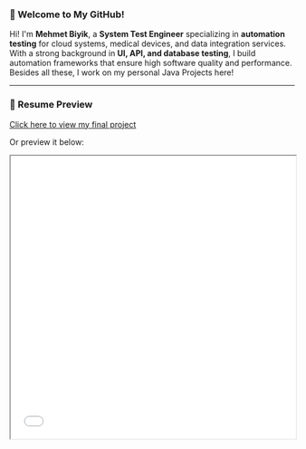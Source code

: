 ### 🚀 Welcome to My GitHub!

Hi! I'm **Mehmet Biyik**, a **System Test Engineer** specializing in **automation testing** for cloud systems, medical devices, and data integration services. With a strong background in **UI, API, and database testing**, I build automation frameworks that ensure high software quality and performance. Besides all these, I work on my personal Java Projects here! 

---

### 📄 Resume Preview

[Click here to view my final project]((Mehmet_Biyik_Final_Project.pdf))

Or preview it below:

<iframe src="Mehmet_Biyik_Final_Project.pdf" width="100%" height="500px"></iframe>

